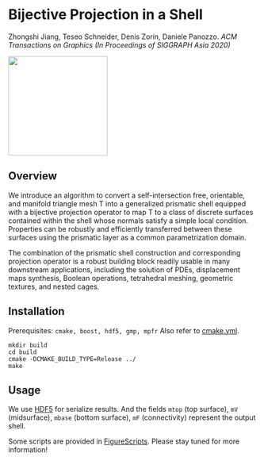 # Bijective Projection in a Shell


Zhongshi Jiang, Teseo Schneider, Denis Zorin, Daniele Panozzo. 
*ACM Transactions on Graphics (In Proceedings of SIGGRAPH Asia 2020)*

<img src="https://i.imgur.com/sgiVMlh.jpg" width="200"/>

## Overview
We introduce an algorithm to convert a self-intersection free, orientable, and manifold triangle mesh T into a generalized prismatic shell equipped with a bijective projection operator to map T to a class of discrete surfaces contained within the shell whose normals satisfy a simple local condition. Properties can be robustly and efficiently transferred between these surfaces using the prismatic layer as a common parametrization domain.

The combination of the prismatic shell construction and corresponding projection operator is a robust building block readily usable in many downstream applications, including the solution of PDEs, displacement maps synthesis, Boolean operations, tetrahedral meshing, geometric textures, and nested cages.

## Installation
Prerequisites: `cmake, boost, hdf5, gmp, mpfr`
Also refer to [cmake.yml](.github/workflows/cmake.yml).
```
mkdir build
cd build
cmake -DCMAKE_BUILD_TYPE=Release ../
make
```

## Usage
We use [HDF5](https://www.hdfgroup.org/solutions/hdf5/) for serialize results. And the fields `mtop` (top surface), `mV` (midsurface), `mbase` (bottom surface), `mF` (connectivity) represent the output shell.

Some scripts are provided in [FigureScripts](FigureScripts.md).
Please stay tuned for more information!

